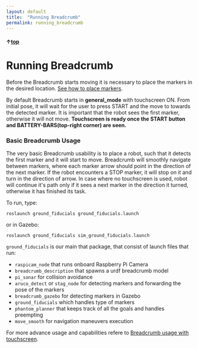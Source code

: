 ```yaml
---
layout: default
title:  "Running Breadcrumb"
permalink: running_breadcrumb
---
```


#### &uarr;[top](https://ubiquityrobotics.github.io/breadcrumb_learn/)

# Running Breadcrumb

Before the Breadcrumb starts moving it is necessary to place the markers in the desired location.
[See how to place markers](marker_info/marker_types_and_placing_them.md).

By default Breadcrumb starts in **general_mode** with touchscreen ON.
From initial pose, it will wait for the user to press START and the move to towards the detected marker.
It is important that the robot sees the first marker, otherwise it will not move.
**Touchscreen is ready once the START button and BATTERY-BARS(top-right corner) are seen.**

### Basic Breadcrumb Usage

The very basic Breadcrumb usability is to place a robot, such that it detects the first marker and it will start to move.
Breadcrumb will smoothly navigate between markers, where each marker arrow should point in the direction of the next marker.
If the robot encounters a STOP marker, it will stop on it and turn in the direction of arrow.
In case where no touchscreen is used, robot will continue it's path only if it sees a next marker in the direction it turned, otherwise it has finished its task.

To run, type:

  `roslaunch ground_fiducials ground_fiducials.launch`

or in Gazebo:

  `roslaunch ground_fiducials sim_ground_fiducials.launch`

`ground_fiducials` is our main that package, that consist of launch files that run:
- `raspicam_node` that runs onboard Raspberry Pi Camera
- `breadcrumb_description` that spawns a urdf breadcrumb model
- `pi_sonar` for collision avoidance
- `aruco_detect` or `stag_node` for detecting markers and forwarding the pose of the markers
- `breadcrumb_gazebo` for detecting markers in Gazebo
- `ground_fiducials` which handles type of markers
- `phantom_planner` that keeps track of all the goals and handles preempting
- `move_smooth` for navigation maneuvers execution

For more advance usage and capabilities refere to [Breadcrumb usage with touchscreen](touchscreen/breadcrumb_usage_with_touchscreen.md).
